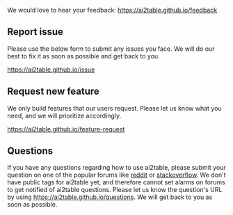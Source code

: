 We would love to hear your feedback: <a href="https://ai2table.github.io/feedback/" target="_blank">https://ai2table.github.io/feedback</a>

## Report issue

Please use the below form to submit any issues you face. We will do our best to fix it as soon as possible and get back to you. 

<a href="https://ai2table.github.io/issue/" target="_blank">https://ai2table.github.io/issue</a>

## Request new feature

We only build features that our users request. Please let us know what you need, and we will prioritize accordingly. 

<a href="https://ai2table.github.io/feature-request/" target="_blank">https://ai2table.github.io/feature-request</a>

## Questions 

If you have any questions regarding how to use ai2table, please submit your question on one of the popular forums like <a href="https://reddit.com/" target="_blank">reddit</a> or <a href="https://stackoverflow.com/questions/ask" target="_blank">stackoverflow</a>. We don't have public tags for ai2table yet, and therefore cannot set alarms on forums to get notified of ai2table questions.  Please let us know the question's URL by using <a href="https://ai2table.github.io/questions/" target="_blank">https://ai2table.github.io/questions</a>. We will get back to you as soon as possible.